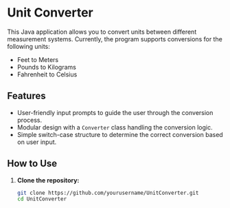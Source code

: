 # Unit Converter

This Java application allows you to convert units between different measurement systems. Currently, the program supports conversions for the following units:

- Feet to Meters
- Pounds to Kilograms
- Fahrenheit to Celsius

## Features

- User-friendly input prompts to guide the user through the conversion process.
- Modular design with a `Converter` class handling the conversion logic.
- Simple switch-case structure to determine the correct conversion based on user input.

## How to Use

1. **Clone the repository:**
   ```sh
   git clone https://github.com/yourusername/UnitConverter.git
   cd UnitConverter
